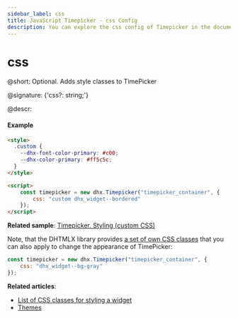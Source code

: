 ```yaml
---
sidebar_label: css
title: JavaScript Timepicker - css Config 
description: You can explore the css config of Timepicker in the documentation of the DHTMLX JavaScript UI library. Browse developer guides and API reference, try out code examples and live demos, and download a free 30-day evaluation version of DHTMLX Suite.
---
```


# css

@short: Optional. Adds style classes to TimePicker

@signature: {'css?: string;'}

@descr:
#### Example

~~~html
<style>
  .custom {
    --dhx-font-color-primary: #c00;
    --dhx-color-primary: #ff5c5c;
  }
</style>

<script>
	const timepicker = new dhx.Timepicker("timepicker_container", {
  		css: "custom dhx_widget--bordered"
	});
</script>
~~~

**Related sample**: [Timepicker. Styling (custom CSS)](https://snippet.dhtmlx.com/n4xfu4e9)

Note, that the DHTMLX library provides [a set of own CSS classes](helpers/base_elements.md#list-of-css-classes-for-styling-a-widget) that you can also apply to change the appearance of TimePicker:

~~~js
const timepicker = new dhx.Timepicker("timepicker_container", {
	css: "dhx_widget--bg-gray"
});
~~~

**Related articles**: 
- [List of CSS classes for styling a widget](helpers/base_elements.md#list-of-css-classes-for-styling-a-widget)
- [Themes](themes.md)
